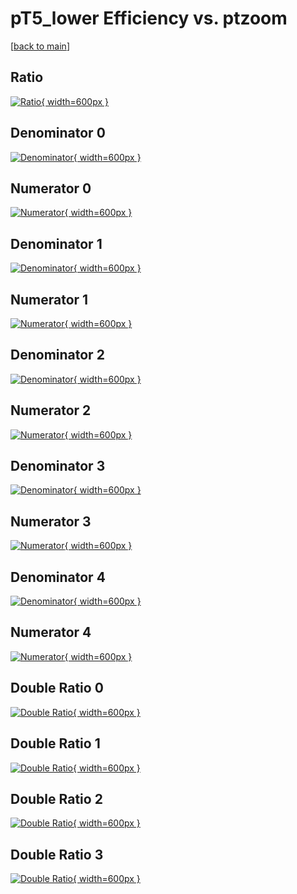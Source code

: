 # pT5_lower Efficiency vs. ptzoom

[[back to main](./)]



## Ratio

[![Ratio](../mtv/var/pT5_lower_loweta_0_1_eff_ptzoom.png){ width=600px }](../mtv/var/pT5_lower_loweta_0_1_eff_ptzoom.pdf)

## Denominator 0

[![Denominator](../mtv/den/pT5_lower_loweta_0_1_eff_ptzoom_den0.png){ width=600px }](../mtv/den/pT5_lower_loweta_0_1_eff_ptzoom_den0.pdf)

## Numerator 0

[![Numerator](../mtv/num/pT5_lower_loweta_0_1_eff_ptzoom_num0.png){ width=600px }](../mtv/num/pT5_lower_loweta_0_1_eff_ptzoom_num0.pdf)

## Denominator 1

[![Denominator](../mtv/den/pT5_lower_loweta_0_1_eff_ptzoom_den1.png){ width=600px }](../mtv/den/pT5_lower_loweta_0_1_eff_ptzoom_den1.pdf)

## Numerator 1

[![Numerator](../mtv/num/pT5_lower_loweta_0_1_eff_ptzoom_num1.png){ width=600px }](../mtv/num/pT5_lower_loweta_0_1_eff_ptzoom_num1.pdf)

## Denominator 2

[![Denominator](../mtv/den/pT5_lower_loweta_0_1_eff_ptzoom_den2.png){ width=600px }](../mtv/den/pT5_lower_loweta_0_1_eff_ptzoom_den2.pdf)

## Numerator 2

[![Numerator](../mtv/num/pT5_lower_loweta_0_1_eff_ptzoom_num2.png){ width=600px }](../mtv/num/pT5_lower_loweta_0_1_eff_ptzoom_num2.pdf)

## Denominator 3

[![Denominator](../mtv/den/pT5_lower_loweta_0_1_eff_ptzoom_den3.png){ width=600px }](../mtv/den/pT5_lower_loweta_0_1_eff_ptzoom_den3.pdf)

## Numerator 3

[![Numerator](../mtv/num/pT5_lower_loweta_0_1_eff_ptzoom_num3.png){ width=600px }](../mtv/num/pT5_lower_loweta_0_1_eff_ptzoom_num3.pdf)

## Denominator 4

[![Denominator](../mtv/den/pT5_lower_loweta_0_1_eff_ptzoom_den4.png){ width=600px }](../mtv/den/pT5_lower_loweta_0_1_eff_ptzoom_den4.pdf)

## Numerator 4

[![Numerator](../mtv/num/pT5_lower_loweta_0_1_eff_ptzoom_num4.png){ width=600px }](../mtv/num/pT5_lower_loweta_0_1_eff_ptzoom_num4.pdf)

## Double Ratio 0

[![Double Ratio](../mtv/ratio/pT5_lower_loweta_0_1_eff_ptzoom_ratio0.png){ width=600px }](../mtv/ratio/pT5_lower_loweta_0_1_eff_ptzoom_ratio0.pdf)

## Double Ratio 1

[![Double Ratio](../mtv/ratio/pT5_lower_loweta_0_1_eff_ptzoom_ratio1.png){ width=600px }](../mtv/ratio/pT5_lower_loweta_0_1_eff_ptzoom_ratio1.pdf)

## Double Ratio 2

[![Double Ratio](../mtv/ratio/pT5_lower_loweta_0_1_eff_ptzoom_ratio2.png){ width=600px }](../mtv/ratio/pT5_lower_loweta_0_1_eff_ptzoom_ratio2.pdf)

## Double Ratio 3

[![Double Ratio](../mtv/ratio/pT5_lower_loweta_0_1_eff_ptzoom_ratio3.png){ width=600px }](../mtv/ratio/pT5_lower_loweta_0_1_eff_ptzoom_ratio3.pdf)

